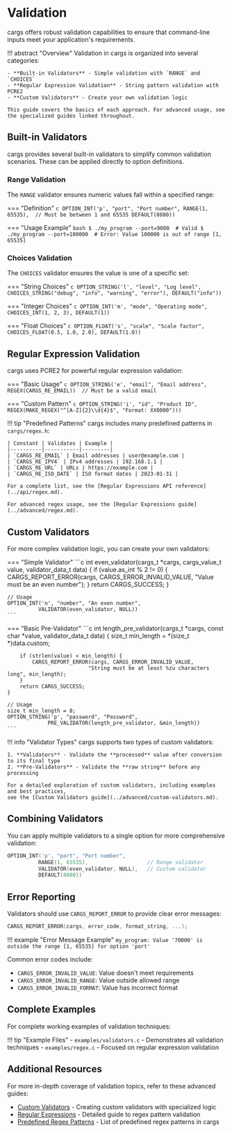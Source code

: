 # Validation

cargs offers robust validation capabilities to ensure that command-line inputs meet your application's requirements.

!!! abstract "Overview"
    Validation in cargs is organized into several categories:
    
    - **Built-in Validators** - Simple validation with `RANGE` and `CHOICES`
    - **Regular Expression Validation** - String pattern validation with PCRE2
    - **Custom Validators** - Create your own validation logic
    
    This guide covers the basics of each approach. For advanced usage, see the specialized guides linked throughout.

## Built-in Validators

cargs provides several built-in validators to simplify common validation scenarios. These can be applied directly to option definitions.

### Range Validation

The `RANGE` validator ensures numeric values fall within a specified range:

=== "Definition"
    ```c
    OPTION_INT('p', "port", "Port number",
               RANGE(1, 65535),  // Must be between 1 and 65535
               DEFAULT(8080))
    ```

=== "Usage Example"
    ```bash
    $ ./my_program --port=9000  # Valid
    $ ./my_program --port=100000  # Error: Value 100000 is out of range [1, 65535]
    ```

### Choices Validation

The `CHOICES` validator ensures the value is one of a specific set:

=== "String Choices"
    ```c
    OPTION_STRING('l', "level", "Log level",
                  CHOICES_STRING("debug", "info", "warning", "error"),
                  DEFAULT("info"))
    ```

=== "Integer Choices"
    ```c
    OPTION_INT('m', "mode", "Operating mode",
               CHOICES_INT(1, 2, 3),
               DEFAULT(1))
    ```

=== "Float Choices"
    ```c
    OPTION_FLOAT('s', "scale", "Scale factor",
                CHOICES_FLOAT(0.5, 1.0, 2.0),
                DEFAULT(1.0))
    ```

## Regular Expression Validation

cargs uses PCRE2 for powerful regular expression validation:

=== "Basic Usage"
    ```c
    OPTION_STRING('e', "email", "Email address",
                  REGEX(CARGS_RE_EMAIL))  // Must be a valid email
    ```

=== "Custom Pattern"
    ```c
    OPTION_STRING('i', "id", "Product ID",
                  REGEX(MAKE_REGEX("^[A-Z]{2}\\d{4}$", "Format: XX0000")))
    ```

!!! tip "Predefined Patterns"
    cargs includes many predefined patterns in `cargs/regex.h`:
    
    | Constant | Validates | Example |
    |----------|-----------|---------|
    | `CARGS_RE_EMAIL` | Email addresses | user@example.com |
    | `CARGS_RE_IPV4` | IPv4 addresses | 192.168.1.1 |
    | `CARGS_RE_URL` | URLs | https://example.com |
    | `CARGS_RE_ISO_DATE` | ISO format dates | 2023-01-31 |
    
    For a complete list, see the [Regular Expressions API reference](../api/regex.md).
    
    For advanced regex usage, see the [Regular Expressions guide](../advanced/regex.md).

## Custom Validators

For more complex validation logic, you can create your own validators:

=== "Simple Validator"
    ```c
    int even_validator(cargs_t *cargs, cargs_value_t value, validator_data_t data)
    {
        if (value.as_int % 2 != 0) {
            CARGS_REPORT_ERROR(cargs, CARGS_ERROR_INVALID_VALUE,
                             "Value must be an even number");
        }
        return CARGS_SUCCESS;
    }
    
    // Usage
    OPTION_INT('n', "number", "An even number", 
              VALIDATOR(even_validator, NULL))
    ```

=== "Basic Pre-Validator"
    ```c
    int length_pre_validator(cargs_t *cargs, const char *value, validator_data_t data)
    {
        size_t min_length = *(size_t *)data.custom;
        
        if (strlen(value) < min_length) {
            CARGS_REPORT_ERROR(cargs, CARGS_ERROR_INVALID_VALUE,
                              "String must be at least %zu characters long", min_length);
        }
        return CARGS_SUCCESS;
    }
    
    // Usage
    size_t min_length = 8;
    OPTION_STRING('p', "password", "Password",
                 PRE_VALIDATOR(length_pre_validator, &min_length))
    ```

!!! info "Validator Types"
    cargs supports two types of custom validators:
    
    1. **Validators** - Validate the **processed** value after conversion to its final type
    2. **Pre-Validators** - Validate the **raw string** before any processing
    
    For a detailed exploration of custom validators, including examples and best practices, 
    see the [Custom Validators guide](../advanced/custom-validators.md).

## Combining Validators

You can apply multiple validators to a single option for more comprehensive validation:

```c
OPTION_INT('p', "port", "Port number", 
          RANGE(1, 65535),                   // Range validator
          VALIDATOR(even_validator, NULL),   // Custom validator
          DEFAULT(8080))
```

## Error Reporting

Validators should use `CARGS_REPORT_ERROR` to provide clear error messages:

```c
CARGS_REPORT_ERROR(cargs, error_code, format_string, ...);
```

!!! example "Error Message Example"
    ```
    my_program: Value '70000' is outside the range [1, 65535] for option 'port'
    ```

Common error codes include:
- `CARGS_ERROR_INVALID_VALUE`: Value doesn't meet requirements
- `CARGS_ERROR_INVALID_RANGE`: Value outside allowed range
- `CARGS_ERROR_INVALID_FORMAT`: Value has incorrect format

## Complete Examples

For complete working examples of validation techniques:

!!! tip "Example Files"
    - `examples/validators.c` - Demonstrates all validation techniques
    - `examples/regex.c` - Focused on regular expression validation

## Additional Resources

For more in-depth coverage of validation topics, refer to these advanced guides:

- [Custom Validators](../advanced/custom-validators.md) - Creating custom validators with specialized logic
- [Regular Expressions](../advanced/regex.md) - Detailed guide to regex pattern validation
- [Predefined Regex Patterns](../api/regex_patterns.md) - List of predefined regex patterns in cargs

